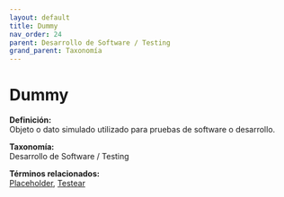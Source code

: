 ```yaml
---
layout: default
title: Dummy
nav_order: 24
parent: Desarrollo de Software / Testing
grand_parent: Taxonomía
---
```


# Dummy

**Definición:**  
Objeto o dato simulado utilizado para pruebas de software o desarrollo.

**Taxonomía:**  
Desarrollo de Software / Testing

**Términos relacionados:**  
[Placeholder](https://maleniski.github.io/diccionario-angl-tec-mx/docs/taxonomia/desarrollo--de--software--/--testing/placeholder.html), [Testear](https://maleniski.github.io/diccionario-angl-tec-mx/docs/taxonomia/desarrollo--de--software--/--testing/testear.html)
